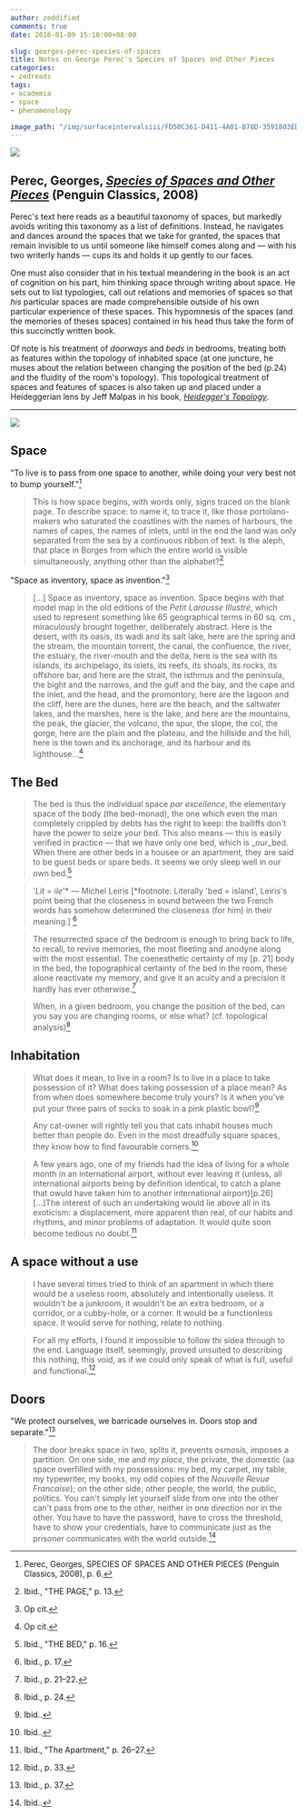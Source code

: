 ```yaml
---
author: zeddified
comments: true
date: 2016-01-09 15:10:00+08:00

slug: georges-perec-species-of-spaces
title: Notes on George Perec's Species of Spaces and Other Pieces
categories:
- zedreads
tags:
- academia
- space
- phenomenology

image_path: "/img/surfaceintervalsiii/FD50C361-D411-4A01-B78D-3591803ED036.jpg"
---
```


[![](/img/books/perec-speciesofspaces.jpg)](http://www.bookdepository.com/Species-of-Spaces-and-Other-Pieces-Georges-Perec-John-Sturrock/9780141442242?a_aid=zeddified)

## Perec, Georges, [_Species of Spaces and Other Pieces_](http://www.bookdepository.com/Species-of-Spaces-and-Other-Pieces-Georges-Perec-John-Sturrock/9780141442242?a_aid=zeddified) (Penguin Classics, 2008)

Perec's text here reads as a beautiful taxonomy of spaces, but markedly avoids writing this taxonomy as a list of definitions. Instead, he navigates and dances around the spaces that we take for granted, the spaces that remain invisible to us until someone like himself comes along and — with his two writerly hands — cups its and holds it up gently to our faces.

One must also consider that in his textual meandering in the book is an act of cognition on his part, him thinking space through writing about space. He sets out to list typologies, call out relations and memories of spaces so that _his_ particular spaces are made comprehensible outside of his own particular experience of these spaces. This hypomnesis of the spaces (and the memories of theses spaces) contained in his head thus take the form of this succinctly written book.

Of note is his treatment of *doorways* and *beds* in bedrooms, treating both as features within the topology of inhabited space (at one juncture, he muses about the relation between changing the position of the bed (p.24) and the fluidity of the room's topology). This topological treatment of spaces and features of spaces is also taken up and placed under a Heideggerian lens by Jeff Malpas in his book, [_Heidegger's Topology_](http://www.bookdepository.com/Heideggers-Topology-Jeff-Malpas/9780262633680).

---

![](/img/surfaceintervalsiii/FD50C361-D411-4A01-B78D-3591803ED036.jpg)

## Space

"To live is to pass from one space to another, while doing your very best not to bump yourself."[^1]

> This is how space begins, with words only, signs traced on the blank page. To describe space: to name it, to trace it, like those portolano-makers who saturated the coastlines with the names of harbours, the names of capes, the names of inlets, until in the end the land  was only separated from the sea by a continuous ribbon of text. Is the aleph, that place in Borges from which the entire world is visible simultaneously, anything other than the alphabet?[^2]

"Space as inventory, space as invention."[^3]

> \[…\] Space as inventory, space as invention. Space begins with that model map in the old editions of the _Petit Larousse Illustré_, which used to represent something like 65 geographical terms in 60 sq. cm., miraculously brought together, deliberately abstract. Here is the desert, with its oasis, its wadi and its salt lake, here are the spring and the stream, the mountain torrent, the canal, the confluence, the river, the estuary, the river-mouth and the delta, here is the sea with its islands, its archipelago, its islets, its reefs, its shoals, its rocks, its offshore bar, and here are the strait, the isthmus and the peninsula, the bight and the narrows, and the gulf and the bay, and the cape and the inlet, and the head, and the promontory, here are the lagoon and the cliff, here are the dunes, here are the beach, and the saltwater lakes, and the marshes, here is the lake, and here are the mountains, the peak, the glacier, the volcano, the spur, the slope, the col, the gorge, here are the plain and the plateau, and the hillside and the hill, here is the town and its anchorage, and its harbour and its lighthouse…[^4]

## The Bed

> The bed is thus the individual space _par excellence_, the elementary space of the body (the bed-monad), the one which even the man completely crippled by debts has the right to keep: the bailiffs don't have the power to seize _your_ bed. This also means — this is easily verified in practice — that we have only one bed, which is _our_bed. When there are other beds in a housee or an apartment, they are said to be guest beds or spare beds. It seems we only sleep well in our own bed.[^5]

> '_Lit_ = _ile_'* — Michel Leiris \[*footnote: Literally 'bed = island', Leiris's point being that the closeness in sound between the two French words has somehow determined the closeness (for him) in their meaning.\] [^6]

> The resurrected space of the bedroom is enough to bring back to life, to recall, to revive memories, the most fleeting and anodyne along with the most essential. The coenesthetic certainty of my \[p. 21\] body in the bed, the topographical certainty of the bed in the room, these alone reactivate my memory, and give it an acuity and a precision it hardly has ever otherwise.[^7]

> When, in a given bedroom, you change the position of the bed, can you say you are changing rooms, or else what? (cf. topological analysis)[^8]

## Inhabitation

> What does it mean, to live in a room? Is to live in a place to take possession of it? What does taking possession of a place mean? As from when does somewhere become truly yours? Is it when you've put your three pairs of socks to soak in a pink plastic bowl?[^9]

> Any cat-owner will rightly tell you that cats inhabit houses much better than people do. Even in the most dreadfully square spaces, they know how to find favourable corners.[^10]

> A few years ago, one of my friends had the idea of living for a whole month in an international airport, without ever leaving it (unless, all international airports being by definition identical, to catch a plane that owuld have taken him to another international airport)\[p.26\] \[…\]The interest of such an undertaking would lie above all in its exoticism: a displacement, more apparent than real, of our habits and rhythms, and minor problems of adaptation. It would quite soon become tedious no doubt.[^11] 

## A space without a use

> I have several times tried to think of an apartment in which there would be a useless room, absolutely and intentionally useless. It wouldn't be a junkroom, it wouldn't be an extra bedroom, or a corridor, or a cubby-hole, or a corner. It would be a functionless space. It would serve for nothing, relate to nothing.

> For all my efforts, I found it impossible to follow thi sidea through to the end. Language itself, seemingly, proved unsuited to describing this nothing, this void, as if we could only speak of what is full, useful and functional.[^12]

## Doors

"We protect ourselves, we barricade ourselves in. Doors stop and separate."[^13]

> The door breaks space in two, splits it, prevents osmosis, imposes a partition. On one side, me and _my place_, the private, the domestic (aa space overfilled with my possessions: my bed, my carpet, my table, my typewriter, my books, my odd copies of the _Nouvelle Revue Francaise_); on the other side, other people, the world, the public, politics. You can't simply let yourself slide from one into the other can't pass from one to the other, neither in one direction nor in the other. You have to have the password, have to cross the threshold, have to show your credentials, have to communicate just as the prisoner communicates with the world outside.[^14]


[^1]: Perec, Georges, SPECIES OF SPACES AND OTHER PIECES (Penguin Classics, 2008), p. 6.

[^2]: Ibid., "THE PAGE," p. 13.

[^3]: Op cit.

[^4]: Op cit.

[^5]: Ibid., "THE BED," p. 16.

[^6]: Ibid., p. 17.

[^7]: Ibid., p. 21–22.

[^8]: Ibid., p. 24.

[^9]: Ibid..

[^10]: Ibid..

[^11]: Ibid., "The Apartment," p. 26–27.

[^12]: Ibid., p. 33.

[^13]: Ibid., p. 37.

[^14]: Ibid..